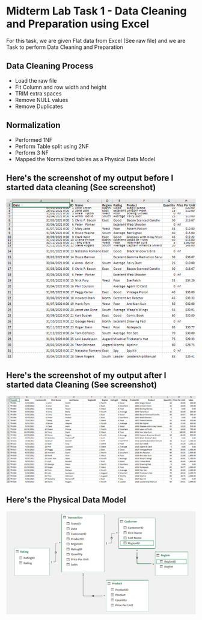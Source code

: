 # Midterm Lab Task 1 - Data Cleaning and Preparation using Excel
For this task, we are given Flat data from Excel (See raw file) and we are Task to perform Data Cleaning and Preparation 
## Data Cleaning Process
- Load the raw file
- Fit Column and row width and height
- TRIM extra spaces
- Remove NULL values
- Remove Duplicates
## Normalization
- Performed 1NF
- Perform Table split using 2NF
- Perform 3 NF
- Mapped the Normalized tables as a Physical Data Model
## Here's the screenshot of my output before I started data cleaning (See screenshot)
![Sample Output](images/Before.png)
## Here's the screenshot of my output after I started data Cleaning (See screenshot)
![Sample Output](images/After.png)
## Here's the Physical Data Model
![Sample Output](images/Normalization.png)

